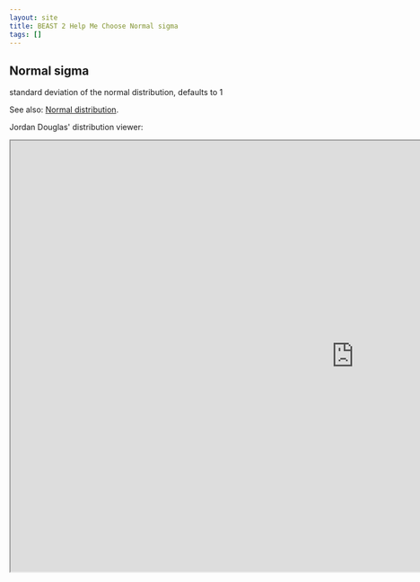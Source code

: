 ```yaml
---
layout: site
title: BEAST 2 Help Me Choose Normal sigma
tags: []
---
```


## Normal sigma

standard deviation of the normal distribution, defaults to 1


See also: [Normal distribution](https://en.wikipedia.org/wiki/Normal_distribution).


Jordan Douglas' distribution viewer: 
<iframe width='1224' height='768' src='https://jordandouglas.github.io/distributions/' title='Distribution Viewer'></iframe>
